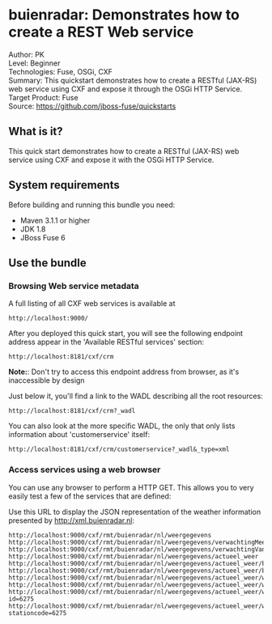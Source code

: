 buienradar: Demonstrates how to create a REST Web service
===============================================
Author: PK  
Level: Beginner  
Technologies: Fuse, OSGi, CXF  
Summary: This quickstart demonstrates how to create a RESTful (JAX-RS) web service using CXF and expose it through the OSGi HTTP Service.
Target Product: Fuse  
Source: <https://github.com/jboss-fuse/quickstarts>

What is it?
-----------
This quick start demonstrates how to create a RESTful (JAX-RS) web service using CXF and expose it with the OSGi HTTP Service.

System requirements
-------------------
Before building and running this bundle you need:

* Maven 3.1.1 or higher
* JDK 1.8
* JBoss Fuse 6

Use the bundle
--------------

### Browsing Web service metadata

A full listing of all CXF web services is available at

    http://localhost:9000/

After you deployed this quick start, you will see the following endpoint address appear in the 'Available RESTful services' section:

    http://localhost:8181/cxf/crm
**Note:**: Don't try to access this endpoint address from browser, as it's inaccessible by design

Just below it, you'll find a link to the WADL describing all the root resources:

    http://localhost:8181/cxf/crm?_wadl

You can also look at the more specific WADL, the only that only lists information about 'customerservice' itself:

    http://localhost:8181/cxf/crm/customerservice?_wadl&_type=xml

### Access services using a web browser

You can use any browser to perform a HTTP GET. This allows you to very easily test a few of the services that are defined:

Use this URL to display the JSON representation of the weather information presented by http://xml.buienradar.nl:

    http://localhost:9000/cxf/rmt/buienradar/nl/weergegevens
    http://localhost:9000/cxf/rmt/buienradar/nl/weergegevens/verwachtingMeerdaags
    http://localhost:9000/cxf/rmt/buienradar/nl/weergegevens/verwachtingVandaag
    http://localhost:9000/cxf/rmt/buienradar/nl/weergegevens/actueel_weer
    http://localhost:9000/cxf/rmt/buienradar/nl/weergegevens/actueel_weer/buienindex
    http://localhost:9000/cxf/rmt/buienradar/nl/weergegevens/actueel_weer/buienradar
    http://localhost:9000/cxf/rmt/buienradar/nl/weergegevens/actueel_weer/weerstations
    http://localhost:9000/cxf/rmt/buienradar/nl/weergegevens/actueel_weer/weerstations/weerstation/6275
    http://localhost:9000/cxf/rmt/buienradar/nl/weergegevens/actueel_weer/weerstations/weerstation?id=6275
    http://localhost:9000/cxf/rmt/buienradar/nl/weergegevens/actueel_weer/weerstations/weerstation?stationcode=6275


